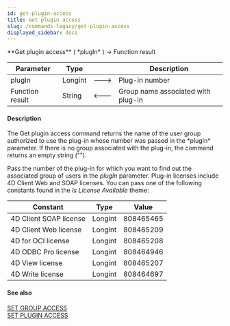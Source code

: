 ```yaml
---
id: get-plugin-access
title: Get plugin access
slug: /commands-legacy/get-plugin-access
displayed_sidebar: docs
---
```


<!--REF #_command_.Get plugin access.Syntax-->**Get plugin access** ( *plugIn* ) -> Function result<!-- END REF-->
<!--REF #_command_.Get plugin access.Params-->
| Parameter | Type |  | Description |
| --- | --- | --- | --- |
| plugIn | Longint | &#x1F852; | Plug-in number |
| Function result | String | &#x1F850; | Group name associated with plug-in |

<!-- END REF-->

#### Description 

<!--REF #_command_.Get plugin access.Summary-->The Get plugin access command returns the name of the user group authorized to use the plug-in whose number was passed in the *plugIn* parameter.<!-- END REF--> If there is no group associated with the plug-in, the command returns an empty string (""). 

Pass the number of the plug-in for which you want to find out the associated group of users in the *plugIn* parameter. Plug-in licenses include 4D Client Web and SOAP licenses. You can pass one of the following constants found in the *Is License Available* theme:

| Constant               | Type    | Value     |
| ---------------------- | ------- | --------- |
| 4D Client SOAP license | Longint | 808465465 |
| 4D Client Web license  | Longint | 808465209 |
| 4D for OCI license     | Longint | 808465208 |
| 4D ODBC Pro license    | Longint | 808464946 |
| 4D View license        | Longint | 808465207 |
| 4D Write license       | Longint | 808464697 |

#### See also 

[SET GROUP ACCESS](set-group-access.md)  
[SET PLUGIN ACCESS](set-plugin-access.md)  